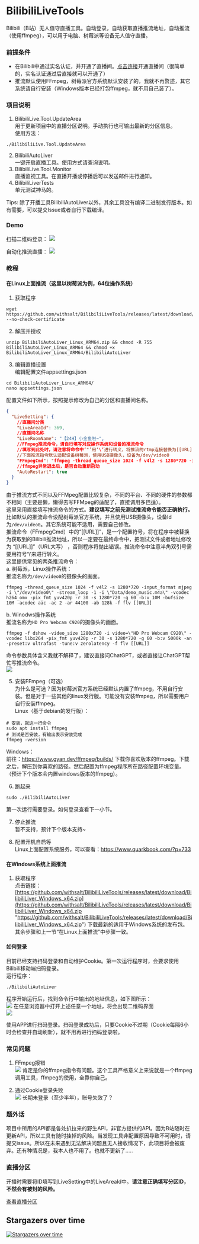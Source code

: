 # BilibiliLiveTools

Bilibili（B站）无人值守直播工具。自动登录，自动获取直播推流地址，自动推流（使用ffmpeg），可以用于电脑、树莓派等设备无人值守直播。  

### 前提条件  
- 在Bilibili中通过实名认证，并开通了直播间。[点击连接](https://link.bilibili.com/p/center/index "点击连接")开通直播间（很简单的，实名认证通过后直接就可以开通了）  
- 推流默认使用FFmpeg，树莓派官方系统默认安装了的，我就不再赘述，其它系统请自行安装（Windows版本已经打包ffmpeg，就不用自己装了）。  

### 项目说明
1. BilibiliLive.Tool.UpdateArea  
用于更新项目中的直播分区说明。手动执行也可输出最新的分区信息。  
使用方法：  
```shell
./BilibiliLive.Tool.UpdateArea
```
2. BilibiliAutoLiver  
一键开启直播工具。使用方式请查询说明。  
3. BilibiliLive.Tool.Monitor  
直播监视工具。在直播开播或停播后可以发送邮件进行通知。  
4. BilibiliLiverTests  
单元测试神马的。  

Tips: 除了开播工具BilibiliAutoLiver以外，其余工具没有编译二进制发行版本。如有需要，可以提交Issue或者自行下载编译。  

### Demo
扫描二维码登录：
![](https://raw.githubusercontent.com/withsalt/BilibiliLiveTools/master/docs/images/demo_qrcode_login.jpg)

自动化推流直播：
![](https://raw.githubusercontent.com/withsalt/BilibiliLiveTools/master/docs/images/demo.jpg)


### 教程

#### 在Linux上面推流（这里以树莓派为例，64位操作系统）
1. 获取程序  
```shell
wget https://github.com/withsalt/BilibiliLiveTools/releases/latest/download/BilibiliAutoLiver_Linux_ARM64.zip --no-check-certificate
```

2. 解压并授权  
```shell
unzip BilibiliAutoLiver_Linux_ARM64.zip && chmod -R 755 BilibiliAutoLiver_Linux_ARM64 && chmod +x BilibiliAutoLiver_Linux_ARM64/BilibiliAutoLiver
```

3. 编辑直播设置  
编辑配置文件appsettings.json  
```shell
cd BilibiliAutoLiver_Linux_ARM64/
nano appsettings.json
```
配置文件如下所示，按照提示修改为自己的分区和直播间名称。  
```json
{
  "LiveSetting": {
    //直播间分类
    "LiveAreaId": 369,
    //直播间名称
    "LiveRoomName": "【24H】小金鱼啦~",
    //FFmpeg推流命令，请自行填写对应操作系统和设备的推流命令
    //填写到此处时，请注意将命令中‘"’用‘\’进行转义，将推流的rtmp连接替换为[[URL]]，[[URL]]不需要双引号。
    //下面推流指令默认适配设备树莓派，使用USB摄像头，设备为/dev/video0
    "FFmpegCmd": "ffmpeg -thread_queue_size 1024 -f v4l2 -s 1280*720 -input_format mjpeg -i \"/dev/video0\" -stream_loop -1 -i \"Data/demo_music.m4a\" -vcodec h264_omx -pix_fmt yuv420p -r 30 -s 1280*720 -g 60 -b:v 10M -bufsize 10M -acodec aac -ac 2 -ar 44100 -ab 128k -f flv [[URL]]",
    //ffmpeg异常退出后，是否自动重新启动
    "AutoRestart": true
  }
}
```
由于推流方式不同以及FFMpeg配置比较复杂，不同的平台、不同的硬件的参数都不相同（主要是懒，懒得去写FFMpeg的适配了，直接调用多巴适）。  
这里采用直接填写推流命令的方式。**建议填写之前先测试推流命令能否正确执行。**  
比如默认的推流命令设配树莓派官方系统，并且使用USB摄像头，设备Id为`/dev/video0`。其它系统可能不适用，需要自己修改。  
推流命令（FFmpegCmd）中的“[[URL]]”，是一个配置符号，将在程序中被替换为获取到的Bilibili推流地址，所以一定要在最终命令中，把测试文件或者地址修改为 “[[URL]]”（URL大写） ，否则程序将抛出错误。推流命令中注意半角双引号需要用符号‘\’来进行转义。  
这里提供常见的两条推流命令：  
a. 树莓派，Linux操作系统：  
推流名称为`/dev/video0`的摄像头的画面。  
```shell
ffmpeg -thread_queue_size 1024 -f v4l2 -s 1280*720 -input_format mjpeg -i \"/dev/video0\" -stream_loop -1 -i \"Data/demo_music.m4a\" -vcodec h264_omx -pix_fmt yuv420p -r 30 -s 1280*720 -g 60 -b:v 10M -bufsize 10M -acodec aac -ac 2 -ar 44100 -ab 128k -f flv [[URL]]
```
b. Winodws操作系统  
推流名称为`HD Pro Webcam C920`的摄像头的画面。  
```shell
ffmpeg -f dshow -video_size 1280x720 -i video=\"HD Pro Webcam C920\" -vcodec libx264 -pix_fmt yuv420p -r 30 -s 1280*720 -g 60 -b:v 5000k -an -preset:v ultrafast -tune:v zerolatency -f flv [[URL]]
```
命令参数具体含义我就不解释了，建议直接问ChatGPT，或者直接让ChatGPT帮忙写推流命令。  
![](https://raw.githubusercontent.com/withsalt/BilibiliLiveTools/master/docs/images/ffmpeg_chatgpt_desc.jpg)

5. 安装FFmpeg（可选）  
  为什么是可选？因为树莓派官方系统已经默认内置了ffmpeg，不用自行安装。但是对于一些其他的linux发行版。可能没有安装ffmpeg，所以需要用户自行安装ffmpeg。  
  Linux（基于debian的发行版）：
 
  ```shell
  # 安装，就这一行命令
  sudo apt install ffmpeg
  # 测试是否安装，有输出表示安装完成
  ffmpeg -version
  ```
  
  Windows：  
  前往：https://www.gyan.dev/ffmpeg/builds/ 下载你喜欢版本的ffmpeg。下载之后，解压到你喜欢的路径。然后配置为ffmpeg程序所在路径配置环境变量。  
  （预计下个版本会内置windows版本的ffmpeg）。  


6. 跑起来  
```shell
sudo ./BilibiliAutoLiver
```
第一次运行需要登录。如何登录查看下一小节。  

7. 停止推流  
暂不支持，预计下个版本支持~

8. 配置开机自启等  
Linux上面配置系统服务，可以查看：https://www.quarkbook.com/?p=733  

#### 在Windows系统上面推流

1. 获取程序  
点击链接：[https://github.com/withsalt/BilibiliLiveTools/releases/latest/download/BilibiliLiver_Windows_x64.zip](https://github.com/withsalt/BilibiliLiveTools/releases/latest/download/BilibiliLiver_Windows_x64.zip "https://github.com/withsalt/BilibiliLiveTools/releases/latest/download/BilibiliLiver_Windows_x64.zip")
下载最新的适用于Windows系统的发布包。  
其余步骤和上一节“在Linux上面推流”中步骤一致。  


#### 如何登录
目前已经支持扫码登录和自动维护Cookie。第一次运行程序时，会要求使用Bilibili移动端扫码登录。  
运行程序：  
```shell
./BilibiliAutoLiver
```
程序开始运行后，找到命令行中输出的地址信息，如下图所示：  
![](https://raw.githubusercontent.com/withsalt/BilibiliLiveTools/master/docs/images/use_qrcode_login.jpg)
在任意浏览器中打开上述任意一个地址，将会出现二维码界面  
![](https://raw.githubusercontent.com/withsalt/BilibiliLiveTools/master/docs/images/demo_qrcode_login.jpg)

使用APP进行扫码登录。扫码登录成功后，只要Cookie不过期（Cookie每隔6小时会检查并自动刷新），就不用再进行扫码登录啦。  

### 常见问题

1. FFmpeg报错  
![](https://raw.githubusercontent.com/withsalt/BilibiliLiveTools/master/docs/images/5.png)
肯定是你的ffmpeg指令有问题。这个工具严格意义上来说就是一个ffmpeg调用工具，ffmpeg的使用，全靠你自己。  

2. 通过Cookie登录失败  
![](https://raw.githubusercontent.com/withsalt/BilibiliLiveTools/master/docs/images/6.png)
长期未登录（至少半年），账号失效了？  

### 题外话
项目中所用的API都是各处扒拉来的野生API，非官方提供的API。因为B站随时在更新API，所以工具有随时挂掉的风险。当发现工具非配置原因导致不可用时，请提交issue。所以在未来遇到无法解决问题且无人接收情况下，此项目将会被废弃。还有种情况是，我本人也不用了。也就不更新了.....  

### 直播分区  
开播时需要将ID填写到LiveSetting中的LiveAreaId中。**请注意正确填写分区ID，不然会有被封的风险。**

[查看直播分区](https://github.com/withsalt/BilibiliLiveTools/blob/master/%E7%9B%B4%E6%92%AD%E5%88%86%E5%8C%BA.md "查看直播分区")

 ## Stargazers over time
[![Stargazers over time](https://starchart.cc/withsalt/BilibiliLiveTools.svg)](https://starchart.cc/withsalt/BilibiliLiveTools)
